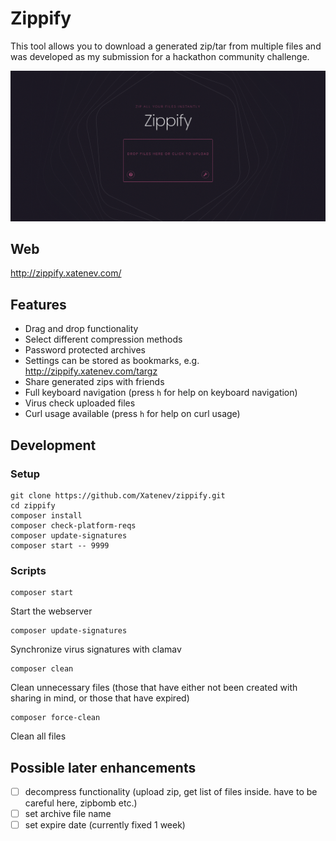# Zippify
This tool allows you to download a generated zip/tar from multiple files and was developed as my submission for a hackathon community challenge.

![Zippify](https://github.com/xatenev/zippify/blob/master/github/Zippify.png?raw=true)

## Web
http://zippify.xatenev.com/

## Features
- Drag and drop functionality
- Select different compression methods
- Password protected archives
- Settings can be stored as bookmarks, e.g. http://zippify.xatenev.com/targz
- Share generated zips with friends
- Full keyboard navigation (press `h` for help on keyboard navigation)
- Virus check uploaded files
- Curl usage available (press `h` for help on curl usage)

## Development

### Setup
````
git clone https://github.com/Xatenev/zippify.git
cd zippify
composer install
composer check-platform-reqs
composer update-signatures
composer start -- 9999
````

### Scripts
    composer start

Start the webserver

    composer update-signatures 

Synchronize virus signatures with clamav

    composer clean

Clean unnecessary files (those that have either not been created with sharing in mind, or those that have expired)

    composer force-clean

Clean all files

## Possible later enhancements
- [ ] decompress functionality (upload zip, get list of files inside. have to be careful here, zipbomb etc.)
- [ ] set archive file name
- [ ] set expire date (currently fixed 1 week)
